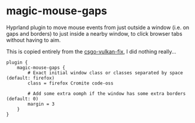 # magic-mouse-gaps

Hyprland plugin to move mouse events from just outside a window (i.e. on gaps and borders) to just inside a nearby window, to click browser tabs without having to aim.

This is copied entirely from the [csgo-vulkan-fix](https://github.com/hyprwm/hyprland-plugins/tree/main/csgo-vulkan-fix), I did nothing really...

```
plugin {
    magic-mouse-gaps {
        # Exact initial window class or classes separated by space (default: firefox)
        class = firefox Cromite code-oss

        # Add some extra oomph if the window has some extra borders (default: 0)
        margin = 3
    }
}
```

